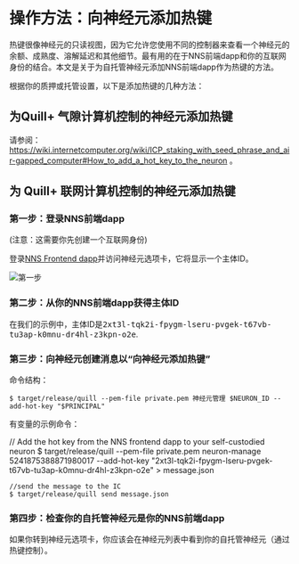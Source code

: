 # 操作方法：向神经元添加热键  

热键很像神经元的只读视图，因为它允许您使用不同的控制器来查看一个神经元的余额、成熟度、溶解延迟和其他细节。最有用的在于NNS前端dapp和你的互联网身份的结合。本文是关于为自托管神经元添加NNS前端dapp作为热键的方法。

根据你的质押或托管设置，以下是添加热键的几种方法： 

## 为Quill+ 气隙计算机控制的神经元添加热键 
请参阅：https://wiki.internetcomputer.org/wiki/ICP_staking_with_seed_phrase_and_air-gapped_computer#How_to_add_a_hot_key_to_the_neuron 。

## 为 Quill+ 联网计算机控制的神经元添加热键  
### 第一步：登录NNS前端dapp
(注意：这需要你先创建一个互联网身份) 

登录[NNS Frontend dapp](https://nns.ic0.app/)并访问神经元选项卡，它将显示一个主体ID。   

![第一步](https://mywikis-wiki-media.s3.us-central-1.wasabisys.com/internetcomputer/thumb/Nns-frontend-dapp-neurons.png/768px-Nns-frontend-dapp-neurons.png)  

### 第二步：从你的NNS前端dapp获得主体ID
在我们的示例中，主体ID是<kbd>2xt3l-tqk2i-fpygm-lseru-pvgek-t67vb-tu3ap-k0mnu-dr4hl-z3kpn-o2e</kbd>.

### 第三步：向神经元创建消息以“向神经元添加热键” 

命令结构：
   
    $ target/release/quill --pem-file private.pem 神经元管理 $NEURON_ID --add-hot-key "$PRINCIPAL"

有变量的示例命令：

   // Add the hot key from the NNS frontend dapp to your self-custodied neuron
    $ target/release/quill --pem-file private.pem neuron-manage 5241875388871980017 --add-hot-key "2xt3l-tqk2i-fpygm-lseru-pvgek-t67vb-tu3ap-k0mnu-dr4hl-z3kpn-o2e" > message.json

    //send the message to the IC 
    $ target/release/quill send message.json  

### 第四步：检查你的自托管神经元是你的NNS前端dapp  

如果你转到神经元选项卡，你应该会在神经元列表中看到你的自托管神经元（通过热键控制）。

